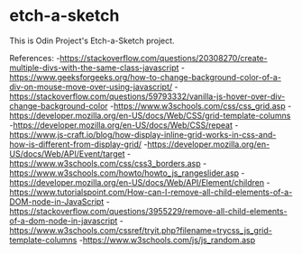 
# etch-a-sketch

This is Odin Project's Etch-a-Sketch project.

References:
-https://stackoverflow.com/questions/20308270/create-multiple-divs-with-the-same-class-javascript
-https://www.geeksforgeeks.org/how-to-change-background-color-of-a-div-on-mouse-move-over-using-javascript/
-https://stackoverflow.com/questions/59793332/vanilla-js-hover-over-div-change-background-color
-https://www.w3schools.com/css/css_grid.asp
-https://developer.mozilla.org/en-US/docs/Web/CSS/grid-template-columns
-https://developer.mozilla.org/en-US/docs/Web/CSS/repeat
-https://www.js-craft.io/blog/how-display-inline-grid-works-in-css-and-how-is-different-from-display-grid/
-https://developer.mozilla.org/en-US/docs/Web/API/Event/target
-https://www.w3schools.com/css/css3_borders.asp
-https://www.w3schools.com/howto/howto_js_rangeslider.asp
-https://developer.mozilla.org/en-US/docs/Web/API/Element/children
-https://www.tutorialspoint.com/How-can-I-remove-all-child-elements-of-a-DOM-node-in-JavaScript
-https://stackoverflow.com/questions/3955229/remove-all-child-elements-of-a-dom-node-in-javascript
-https://www.w3schools.com/cssref/tryit.php?filename=trycss_js_grid-template-columns
-https://www.w3schools.com/js/js_random.asp
